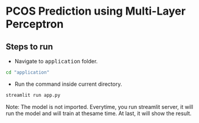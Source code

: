 # PCOS Prediction using Multi-Layer Perceptron

## Steps to run

- Navigate to <kbd> application</kbd> folder.

```bash
cd "application"
```

- Run the command inside current directory.

```bash
streamlit run app.py
```

Note: The model is not imported. Everytime, you run streamlit server, it will run the model and will train at thesame time.
At last, it will show the result.
